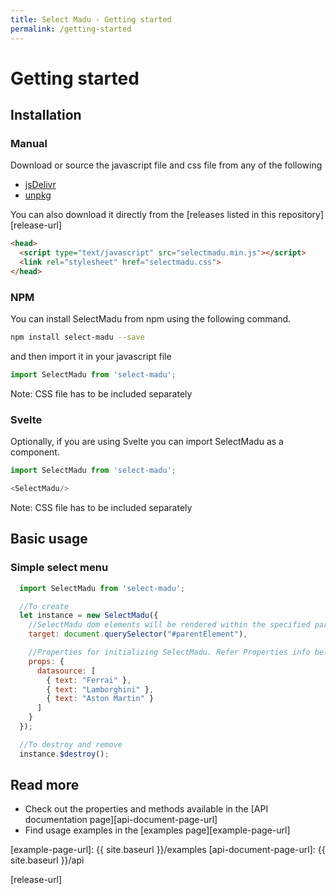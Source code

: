 ```yaml
---
title: Select Madu - Getting started
permalink: /getting-started
---
```


# Getting started

## Installation

### Manual
Download or source the javascript file and css file from any of the following
* [jsDelivr][js-delivr-url]
* [unpkg][unpkg-url]

You can also download it directly from the [releases listed in this repository][release-url]

```html
<head>
  <script type="text/javascript" src="selectmadu.min.js"></script>
  <link rel="stylesheet" href="selectmadu.css">
</head>
```

### NPM
You can install SelectMadu from npm using the following command.

```bash
npm install select-madu --save
```
and then import it in your javascript file
```javascript
import SelectMadu from 'select-madu';
```

Note: CSS file has to be included separately

### Svelte
Optionally, if you are using Svelte you can import SelectMadu as a component.

```javascript
import SelectMadu from 'select-madu';

<SelectMadu/>
```

Note: CSS file has to be included separately

## Basic usage

### Simple select menu
```javascript
  import SelectMadu from 'select-madu';

  //To create
  let instance = new SelectMadu({
    //SelectMadu dom elements will be rendered within the specified parent element in target.
    target: document.querySelector("#parentElement"),

    //Properties for initializing SelectMadu. Refer Properties info below.
    props: {
      datasource: [
        { text: "Ferrai" }, 
        { text: "Lamborghini" },
        { text: "Aston Martin" }
      ]
    }
  });

  //To destroy and remove
  instance.$destroy();
```

## Read more
* Check out the properties and methods available in the [API documentation page][api-document-page-url]
* Find usage examples in the [examples page][example-page-url]

[example-page-url]: {{ site.baseurl }}/examples
[api-document-page-url]: {{ site.baseurl }}/api

[js-delivr-url]: https://www.jsdelivr.com/package/npm/select2
[unpkg-url]: https://unpkg.com/browse/select-madu/dist/
[release-url]